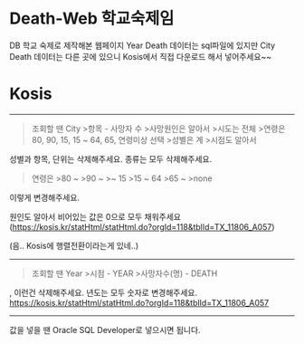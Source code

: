 # Death-Web 학교숙제임
DB 학교 숙제로 제작해본 웹페이지
Year Death 데이터는 sql파일에 있지만 City Death 데이터는 다른 곳에 있으니 Kosis에서 직접 다운로드 해서 넣어주세요~~

# Kosis
***
>조회할 땐 City 
    >항목 - 사망자 수
    >사망원인은 알아서
    >시도는 전체
    >연령은 80, 90, 15, 15 ~ 64, 65, 연령미상 선택
    >성별은 계
    >시점도 알아서
    
성별과 항목, 단위는 삭제해주세요.
종류는 모두 삭제해주세요.
>연령은 
    >80 ~
    >90 ~
    >~ 15
    >15 ~ 64
    >65 ~
    >none
    
이렇게 변경해주세요.

원인도 알아서
비어있는 값은 0으로 모두 채워주세요
(https://kosis.kr/statHtml/statHtml.do?orgId=118&tblId=TX_11806_A057)

(음.. Kosis에 행렬전환이라는게 있네..)

***

>조회할 땐 Year
    >시점 - YEAR
    >사망자수(명) - DEATH

, 이런건 삭제해주세요. 년도는 모두 숫자로 변경해주세요.
https://kosis.kr/statHtml/statHtml.do?orgId=118&tblId=TX_11806_A057

***
값을 넣을 땐 Oracle SQL Developer로 넣으시면 됩니다.